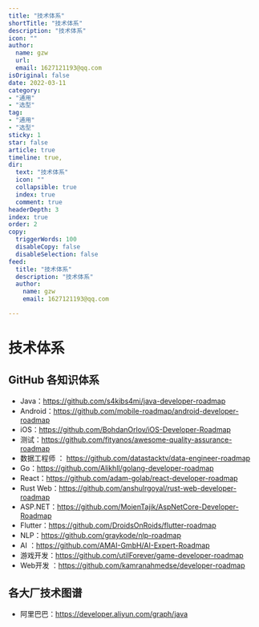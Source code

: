 ```yaml
---
title: "技术体系"
shortTitle: "技术体系"
description: "技术体系"
icon: ""
author: 
  name: gzw
  url: 
  email: 1627121193@qq.com
isOriginal: false
date: 2022-03-11
category: 
- "通用"
- "选型"
tag:
- "通用"
- "选型"
sticky: 1
star: false
article: true
timeline: true,
dir:
  text: "技术体系"
  icon: ""
  collapsible: true
  index: true
  comment: true
headerDepth: 3
index: true
order: 2
copy:
  triggerWords: 100
  disableCopy: false
  disableSelection: false
feed:
  title: "技术体系"
  description: "技术体系"
  author:
    name: gzw
    email: 1627121193@qq.com

---
```




# 技术体系

## GitHub 各知识体系

- Java：https://github.com/s4kibs4mi/java-developer-roadmap
- Android：https://github.com/mobile-roadmap/android-developer-roadmap
- iOS：https://github.com/BohdanOrlov/iOS-Developer-Roadmap
- 测试：https://github.com/fityanos/awesome-quality-assurance-roadmap
- 数据工程师 ： https://github.com/datastacktv/data-engineer-roadmap
- Go：https://github.com/Alikhll/golang-developer-roadmap
- React：https://github.com/adam-golab/react-developer-roadmap
- Rust Web：https://github.com/anshulrgoyal/rust-web-developer-roadmap
- ASP.NET：https://github.com/MoienTajik/AspNetCore-Developer-Roadmap
- Flutter：https://github.com/DroidsOnRoids/flutter-roadmap
- NLP：https://github.com/graykode/nlp-roadmap
- AI ：https://github.com/AMAI-GmbH/AI-Expert-Roadmap
- 游戏开发：https://github.com/utilForever/game-developer-roadmap
- Web开发 ：https://github.com/kamranahmedse/developer-roadmap





## 各大厂技术图谱

- 阿里巴巴：https://developer.aliyun.com/graph/java







